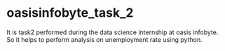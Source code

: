 # oasisinfobyte_task_2
It is task2 performed during the data science internship at oasis infobyte. So it helps to perform analysis on unemployment rate using python.
